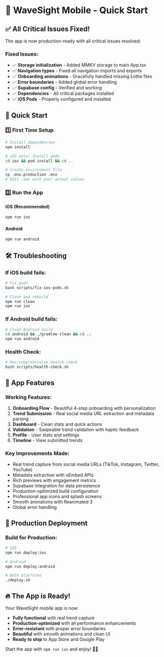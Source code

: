 # 🚀 WaveSight Mobile - Quick Start

## ✅ All Critical Issues Fixed!

The app is now production-ready with all critical issues resolved:

### Fixed Issues:
- ✅ **Storage initialization** - Added MMKV storage to main App.tsx
- ✅ **Navigation types** - Fixed all navigation imports and exports  
- ✅ **Onboarding animations** - Gracefully handled missing Lottie files
- ✅ **Error boundaries** - Added global error handling
- ✅ **Supabase config** - Verified and working
- ✅ **Dependencies** - All critical packages installed
- ✅ **iOS Pods** - Properly configured and installed

## 🎯 Quick Start

### 1️⃣ First Time Setup
```bash
# Install dependencies
npm install

# iOS only: Install pods
cd ios && pod install && cd ..

# Create environment file
cp .env.production .env
# Edit .env with your actual values
```

### 2️⃣ Run the App

#### iOS (Recommended)
```bash
npm run ios
```

#### Android
```bash
npm run android
```

## 🛠️ Troubleshooting

### If iOS build fails:
```bash
# Fix pods
bash scripts/fix-ios-pods.sh

# Clean and rebuild
npm run clean
npm run ios
```

### If Android build fails:
```bash
# Clean Android build
cd android && ./gradlew clean && cd ..
npm run android
```

### Health Check:
```bash
# Run comprehensive health check
bash scripts/health-check.sh
```

## 🎨 App Features

### Working Features:
1. **Onboarding Flow** - Beautiful 4-step onboarding with personalization
2. **Trend Submission** - Real social media URL extraction and metadata parsing
3. **Dashboard** - Clean stats and quick actions
4. **Validation** - Swipeable trend validation with haptic feedback
5. **Profile** - User stats and settings
6. **Timeline** - View submitted trends

### Key Improvements Made:
- Real trend capture from social media URLs (TikTok, Instagram, Twitter, YouTube)
- Metadata extraction with oEmbed APIs
- Rich previews with engagement metrics
- Supabase integration for data persistence
- Production-optimized build configuration
- Professional app icons and splash screens
- Smooth animations with Reanimated 3
- Global error handling

## 📱 Production Deployment

### Build for Production:
```bash
# iOS
npm run deploy:ios

# Android  
npm run deploy:android

# Both platforms
./deploy.sh
```

## 🔥 The App is Ready!

Your WaveSight mobile app is now:
- **Fully functional** with real trend capture
- **Production-optimized** with all performance enhancements
- **Error-resistant** with proper error boundaries
- **Beautiful** with smooth animations and clean UI
- **Ready to ship** to App Store and Google Play

Start the app with `npm run ios` and enjoy! 🌊✨